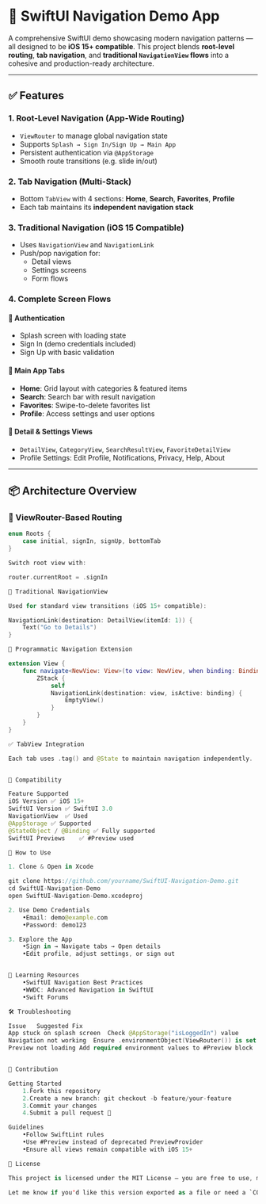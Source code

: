 # 🚀 SwiftUI Navigation Demo App

A comprehensive SwiftUI demo showcasing modern navigation patterns — all designed to be **iOS 15+ compatible**. This project blends **root-level routing**, **tab navigation**, and **traditional `NavigationView` flows** into a cohesive and production-ready architecture.

---

## ✅ Features

### 1. Root-Level Navigation (App-Wide Routing)
- `ViewRouter` to manage global navigation state
- Supports `Splash → Sign In/Sign Up → Main App`
- Persistent authentication via `@AppStorage`
- Smooth route transitions (e.g. slide in/out)

### 2. Tab Navigation (Multi-Stack)
- Bottom `TabView` with 4 sections: **Home**, **Search**, **Favorites**, **Profile**
- Each tab maintains its **independent navigation stack**

### 3. Traditional Navigation (iOS 15 Compatible)
- Uses `NavigationView` and `NavigationLink`
- Push/pop navigation for:
  - Detail views
  - Settings screens
  - Form flows

### 4. Complete Screen Flows

#### 🔐 Authentication
- Splash screen with loading state
- Sign In (demo credentials included)
- Sign Up with basic validation

#### 📱 Main App Tabs
- **Home**: Grid layout with categories & featured items
- **Search**: Search bar with result navigation
- **Favorites**: Swipe-to-delete favorites list
- **Profile**: Access settings and user options

#### 🧩 Detail & Settings Views
- `DetailView`, `CategoryView`, `SearchResultView`, `FavoriteDetailView`
- Profile Settings: Edit Profile, Notifications, Privacy, Help, About

---

## 📦 Architecture Overview

### 🔁 ViewRouter-Based Routing

```swift
enum Roots {
    case initial, signIn, signUp, bottomTab
}

Switch root view with:

router.currentRoot = .signIn

🧭 Traditional NavigationView

Used for standard view transitions (iOS 15+ compatible):

NavigationLink(destination: DetailView(itemId: 1)) {
    Text("Go to Details")
}

🔄 Programmatic Navigation Extension

extension View {
    func navigate<NewView: View>(to view: NewView, when binding: Binding<Bool>) -> some View {
        ZStack {
            self
            NavigationLink(destination: view, isActive: binding) {
                EmptyView()
            }
        }
    }
}

✅ TabView Integration

Each tab uses .tag() and @State to maintain navigation independently.


📱 Compatibility

Feature	Supported
iOS Version	✅ iOS 15+
SwiftUI Version	✅ SwiftUI 3.0
NavigationView	✅ Used
@AppStorage	✅ Supported
@StateObject / @Binding	✅ Fully supported
SwiftUI Previews	✅ #Preview used

🧪 How to Use

1. Clone & Open in Xcode

git clone https://github.com/yourname/SwiftUI-Navigation-Demo.git
cd SwiftUI-Navigation-Demo
open SwiftUI-Navigation-Demo.xcodeproj

2. Use Demo Credentials
	•Email: demo@example.com
	•Password: demo123

3. Explore the App
	•Sign in → Navigate tabs → Open details
	•Edit profile, adjust settings, or sign out


📘 Learning Resources
	•SwiftUI Navigation Best Practices
	•WWDC: Advanced Navigation in SwiftUI
	•Swift Forums

🛠 Troubleshooting

Issue	Suggested Fix
App stuck on splash screen	Check @AppStorage("isLoggedIn") value
Navigation not working	Ensure .environmentObject(ViewRouter()) is set
Preview not loading	Add required environment values to #Preview block


🤝 Contribution

Getting Started
	1.Fork this repository
	2.Create a new branch: git checkout -b feature/your-feature
	3.Commit your changes
	4.Submit a pull request 🚀

Guidelines
	•Follow SwiftLint rules
	•Use #Preview instead of deprecated PreviewProvider
	•Ensure all views remain compatible with iOS 15+

🔖 License

This project is licensed under the MIT License — you are free to use, modify, and distribute it.

Let me know if you'd like this version exported as a file or need a `CONTRIBUTING.md` or `LICENSE` file as well.
